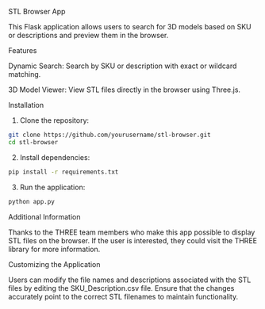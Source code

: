 STL Browser App

This Flask application allows users to search for 3D models based on SKU or descriptions and preview them in the browser.

Features

Dynamic Search: Search by SKU or description with exact or wildcard matching.

3D Model Viewer: View STL files directly in the browser using Three.js.

Installation

1. Clone the repository:
```bash
git clone https://github.com/yourusername/stl-browser.git
cd stl-browser
```

2. Install dependencies:
```bash
pip install -r requirements.txt
```

3. Run the application:
```bash
python app.py
```

Additional Information

Thanks to the THREE team members who make this app possible to display STL files on the browser. If the user is interested, they could visit the THREE library for more information.

Customizing the Application

Users can modify the file names and descriptions associated with the STL files by editing the SKU_Description.csv file. Ensure that the changes accurately point to the correct STL filenames to maintain functionality.
